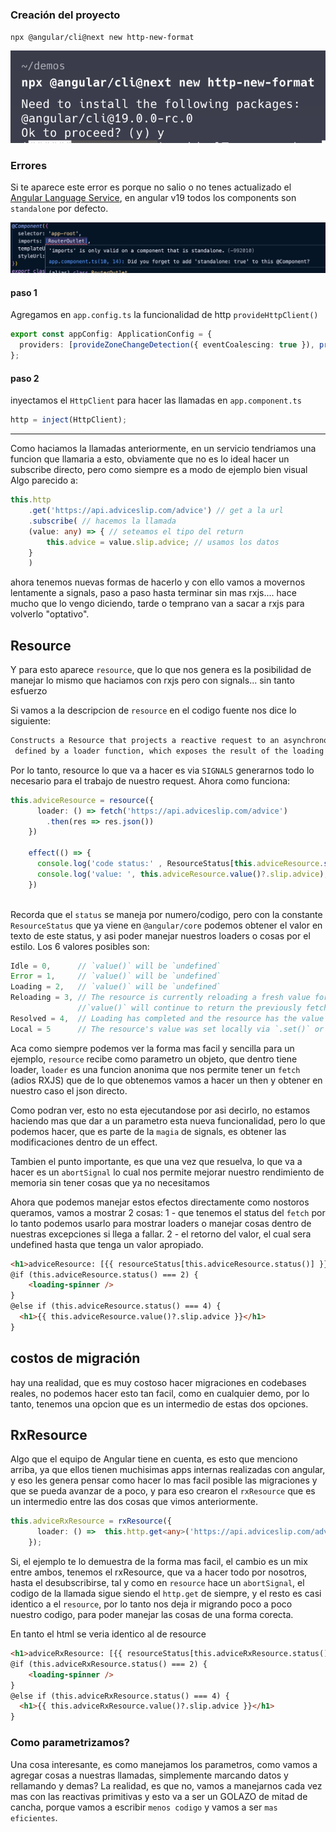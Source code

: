 ### Creación del proyecto 

`npx @angular/cli@next new http-new-format`

![angular create](angular-npx.png)


### Errores 

Si te aparece este error es porque no salio o no tenes actualizado el [Angular Language Service](https://marketplace.visualstudio.com/items?itemName=Angular.ng-template), en angular v19 todos los components son `standalone` por defecto.

![angular standalone error](import-error.png)


#### paso 1 

Agregamos en `app.config.ts` la funcionalidad de http `provideHttpClient()`

```ts
export const appConfig: ApplicationConfig = {
  providers: [provideZoneChangeDetection({ eventCoalescing: true }), provideRouter(routes), provideHttpClient() ]
};
```

#### paso 2

inyectamos el `HttpClient` para hacer las llamadas en `app.component.ts`

```ts
http = inject(HttpClient);
```

---

Como haciamos la llamadas anteriormente, en un servicio tendriamos una funcion que llamaria a esto, obviamente que no es lo ideal hacer un subscribe directo, pero como siempre es a modo de ejemplo bien visual
Algo parecido a:

```ts
this.http
    .get('https://api.adviceslip.com/advice') // get a la url
    .subscribe( // hacemos la llamada
    (value: any) => { // seteamos el tipo del return
        this.advice = value.slip.advice; // usamos los datos
    }
    )
```

ahora tenemos nuevas formas de hacerlo y con ello vamos a movernos lentamente a signals, paso a paso hasta terminar sin mas rxjs.... hace mucho que lo vengo diciendo, tarde o temprano van a sacar a rxjs para volverlo "optativo".

## Resource

Y para esto aparece `resource`, que lo que nos genera es la posibilidad de manejar lo mismo que haciamos con rxjs pero con signals... sin tanto esfuerzo 

Si vamos a la descripcion de `resource` en el codigo fuente nos dice lo siguiente:

```md
Constructs a Resource that projects a reactive request to an asynchronous operation
 defined by a loader function, which exposes the result of the loading operation via signals.
```
Por lo tanto, resource lo que va a hacer es via `SIGNALS` generarnos todo lo necesario para el trabajo de nuestro request.
Ahora como funciona: 

```ts
this.adviceResource = resource({
      loader: () => fetch('https://api.adviceslip.com/advice')
        .then(res => res.json())
    })

    effect(() => {
      console.log('code status:' , ResourceStatus[this.adviceResource.status()]);
      console.log('value: ', this.adviceResource.value()?.slip.advice); 
    })
    
```

Recorda que el `status` se maneja por numero/codigo, pero con la constante `ResourceStatus` que ya viene en `@angular/core` podemos obtener el valor en texto de este status, y asi poder manejar nuestros loaders o cosas por el estilo.
Los 6 valores posibles son: 
```ts
Idle = 0,      // `value()` will be `undefined`
Error = 1,     // `value()` will be `undefined`
Loading = 2,   // `value()` will be `undefined`
Reloading = 3, // The resource is currently reloading a fresh value for the same request.
               //`value()` will continue to return the previously fetched value during the reloading operation.
Resolved = 4,  // Loading has completed and the resource has the value returned from the loader.
Local = 5      // The resource's value was set locally via `.set()` or `.update()`.
```

Aca como siempre podemos ver la forma mas facil y sencilla para un ejemplo, `resource` recibe como parametro un objeto, que dentro tiene loader, `loader` es una funcion anonima que nos permite tener un `fetch` (adios RXJS) que de lo que obtenemos vamos a hacer un then y obtener en nuestro caso el json directo.

Como podran ver, esto no esta ejecutandose por asi decirlo, no estamos haciendo mas que dar a un parametro esta nueva funcionalidad, pero lo que podemos hacer, que es parte de la `magia` de signals, es obtener las modificaciones dentro de un effect.

Tambien el punto importante, es que una vez que resuelva, lo que va a hacer es un `abortSignal` lo cual nos permite mejorar nuestro rendimiento de memoria sin tener cosas que ya no necesitamos

Ahora que podemos manejar estos efectos directamente como nostoros queramos, vamos a mostrar 2 cosas:
1 - que tenemos el status del `fetch` por lo tanto podemos usarlo para mostrar loaders o manejar cosas dentro de nuestras excepciones si llega a fallar.
2 - el retorno del valor, el cual sera undefined hasta que tenga un valor apropiado.


```html
<h1>adviceResource: [{{ resourceStatus[this.adviceResource.status()] }}]</h1>
@if (this.adviceResource.status() === 2) {
    <loading-spinner />
}
@else if (this.adviceResource.status() === 4) {
  <h1>{{ this.adviceResource.value()?.slip.advice }}</h1>
}
```


## costos de migración

hay una realidad, que es muy costoso hacer migraciones en codebases reales, no podemos hacer esto tan facil, como en cualquier demo, por lo tanto, tenemos una opcion que es un intermedio de estas dos opciones.

## RxResource

Algo que el equipo de Angular tiene en cuenta, es esto que menciono arriba, ya que ellos tienen muchisimas apps internas realizadas con angular, y eso les genera pensar como hacer lo mas facil posible las migraciones y que se pueda avanzar de a poco, y para eso crearon el `rxResource` que es un intermedio entre las dos cosas que vimos anteriormente.

```ts
this.adviceRxResource = rxResource({
      loader: () =>  this.http.get<any>('https://api.adviceslip.com/advice')
    });
```

Si, el ejemplo te lo demuestra de la forma mas facil, el cambio es un mix entre ambos, tenemos el rxResource, que va a hacer todo por nosotros, hasta el desubscribirse, tal y como en `resource` hace un `abortSignal`, el codigo de la llamada sigue siendo el `http.get` de siempre, y el resto es casi identico a el `resource`, por lo tanto nos deja ir migrando poco a poco nuestro codigo, para poder manejar las cosas de una forma corecta.

En tanto el html se veria identico al de resource

```html
<h1>adviceRxResource: [{{ resourceStatus[this.adviceRxResource.status()] }}]</h1>
@if (this.adviceRxResource.status() === 2) {
    <loading-spinner />
}
@else if (this.adviceRxResource.status() === 4) {
  <h1>{{ this.adviceRxResource.value()?.slip.advice }}</h1>
}
```

### Como parametrizamos?

Una cosa interesante, es como manejamos los parametros, como vamos a agregar cosas a nuestras llamadas, simplemente marcando datos y rellamando y demas?
La realidad, es que no, vamos a manejarnos cada vez mas con las reactivas primitivas y esto va a ser un GOLAZO de mitad de cancha, porque vamos a escribir `menos codigo` y vamos a ser `mas eficientes`.

